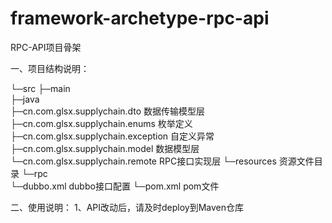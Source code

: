 # framework-archetype-rpc-api

RPC-API项目骨架

一、项目结构说明：

└─src
    ├─main													
      ├─java	
        ├─cn.com.glsx.supplychain.dto                                数据传输模型层            										
      	├─cn.com.glsx.supplychain.enums   			 				枚举定义
      	├─cn.com.glsx.supplychain.exception   						自定义异常
      	├─cn.com.glsx.supplychain.model                              数据模型层
      	└─cn.com.glsx.supplychain.remote                             RPC接口实现层
      └─resources										资源文件目录
        └─rpc                                        
          └─dubbo.xml                                   dubbo接口配置
└─pom.xml												pom文件

二、使用说明：
	1、API改动后，请及时deploy到Maven仓库